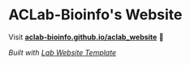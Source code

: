 
# ACLab-Bioinfo's Website

Visit **[aclab-bioinfo.github.io/aclab_website](https://aclab-bioinfo.github.io/aclab_website)** 🚀

_Built with [Lab Website Template](https://greene-lab.gitbook.io/lab-website-template-docs)_

